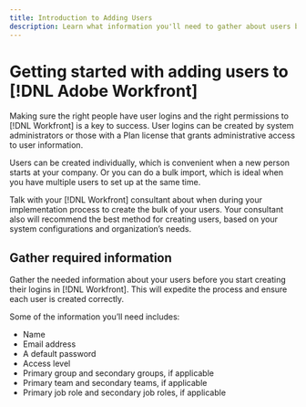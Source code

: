```yaml
---
title: Introduction to Adding Users
description: Learn what information you'll need to gather about users before creating user profiles in [!DNL Adobe Workfront].
---
```


# Getting started with adding users to [!DNL Adobe Workfront]

Making sure the right people have user logins and the right permissions to [!DNL Workfront] is a key to success. User logins can be created by system administrators or those with a Plan license that grants administrative access to user information.

Users can be created individually, which is convenient when a new person starts at your company. Or you can do a bulk import, which is ideal when you have multiple users to set up at the same time.

Talk with your [!DNL Workfront] consultant about when during your implementation process to create the bulk of your users. Your consultant also will recommend the best method for creating users, based on your system configurations and organization’s needs.

## Gather required information

Gather the needed information about your users before you start creating their logins in [!DNL Workfront]. This will expedite the process and ensure each user is created correctly.

Some of the information you’ll need includes:

* Name
* Email address
* A default password
* Access level
* Primary group and secondary groups, if applicable
* Primary team and secondary teams, if applicable
* Primary job role and secondary job roles, if applicable
